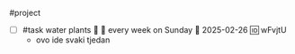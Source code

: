 #project

- [ ] #task water plants 🔼 🔁 every week on Sunday 📅 2025-02-26 🆔 wFvjtU
	- ovo ide svaki tjedan
